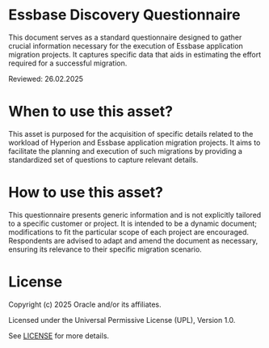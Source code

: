 # Essbase Discovery Questionnaire

This document serves as a standard questionnaire designed to gather crucial information necessary for the execution of  Essbase application migration projects. It captures specific data that aids in estimating the effort required for a successful migration.

Reviewed: 26.02.2025

# When to use this asset?

This asset is purposed for the acquisition of specific details related to the workload of Hyperion and Essbase application migration projects. It aims to facilitate the planning and execution of such migrations by providing a standardized set of questions to capture relevant details.

# How to use this asset?

This questionnaire presents generic information and is not explicitly tailored to a specific customer or project. It is intended to be a dynamic document; modifications to fit the particular scope of each project are encouraged. Respondents are advised to adapt and amend the document as necessary, ensuring its relevance to their specific migration scenario.

# License

Copyright (c) 2025 Oracle and/or its affiliates.

Licensed under the Universal Permissive License (UPL), Version 1.0.

See [LICENSE](https://github.com/oracle-devrel/technology-engineering/blob/main/LICENSE) for more details.
